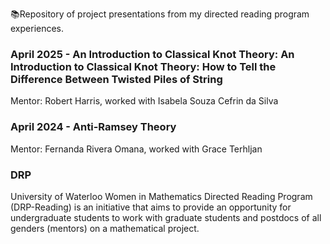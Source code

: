 📚Repository of project presentations from my directed reading program experiences. 

### April 2025 - An Introduction to Classical Knot Theory: An Introduction to Classical Knot Theory: How to Tell the Difference Between Twisted Piles of String
Mentor: Robert Harris, worked with Isabela Souza Cefrin da Silva

### April 2024 - Anti-Ramsey Theory
Mentor: Fernanda Rivera Omana, worked with Grace Terhljan

### DRP
University of Waterloo Women in Mathematics Directed Reading Program (DRP-Reading) is an initiative that aims to provide an opportunity for undergraduate students to work with graduate students and postdocs of all genders (mentors) on a mathematical project. 


